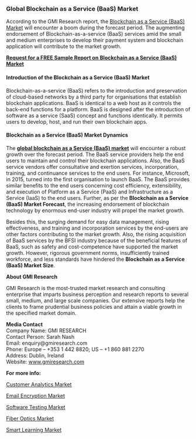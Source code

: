 <h3><strong>Global Blockchain as a Service (BaaS) Market </strong></h3>
<p>According to the GMI Research report, the <a href="https://www.gmiresearch.com/report/global-blockchain-as-a-service-baas-market-by-service-type/">Blockchain as a Service (BaaS) Market</a> will encounter a boom during the forecast period. The augmenting endorsement of Blockchain-as-a-service (BaaS) services amid the small and medium enterprises to develop their payment system and blockchain application will contribute to the market growth.</p>
<p><a href="https://www.gmiresearch.com/report/global-blockchain-as-a-service-baas-market-by-service-type/sample-request"><strong>Request for a FREE Sample Report on</strong> <strong>Blockchain as a Service (BaaS) Market</strong></a></p>
<h4><strong>Introduction of the Blockchain as a Service (BaaS) Market </strong></h4>
<p>Blockchain-as-a-service (BaaS) refers to the introduction and preservation of cloud-based networks by a third party for organisations that establish blockchain applications. BaaS is identical to a web host as it controls the back-end functions for a platform. BaaS is designed after the introduction of software as a service (SaaS) concept and functions identically. It permits users to develop, host, and run their own blockchain apps.</p>
<h4><strong>Blockchain as a Service (BaaS) Market Dynamics</strong></h4>
<p>The <a href="https://www.gmiresearch.com/report/global-blockchain-as-a-service-baas-market-by-service-type/"><strong>global blockchain as a Service (BaaS) market</strong></a> will encounter a robust growth over the forecast period. The BaaS service providers help the end users to maintain and control their blockchain applications. Also, the BaaS service vendors offer consultative and exertion services, incorporation, training, and continuance services to the end users. For instance, Microsoft, in 2015, turned into the first organisation to launch BaaS. The BaaS provides similar benefits to the end users concerning cost efficiency, extensibility, and execution of Platform as a Service (PaaS) and Infrastructure as a Service (IaaS) to the end users. Further, as per the <strong>Blockchain as a Service (BaaS) Market Forecast</strong>, the increasing endorsement of blockchain technology by enormous end-user industry will propel the market growth.</p>
<p>Besides this, the surging demand for easy data management, rising effectiveness, and training and incorporation services by the end-users are other factors contributing to the market growth. Also, the rising acquisition of BaaS services by the BFSI industry because of the beneficial features of BaaS, such as safety and cost-competence have supported the market growth. However, rigorous government norms, insufficiently trained workforce, and less standards have hindered the <strong>Blockchain as a Service (BaaS) Market Size</strong>.</p>
<p><strong>About GMI Research</strong></p>
<p>GMI Research is the most-trusted market research and consulting enterprise that imparts business perception and research reports to several small, medium, and large scale companies. Our extensive reports help the clients to frame prudential business policies and attain a viable growth in the specified market domain.</p>
<p><strong>Media Contact</strong><br /> Company Name: GMI RESEARCH<br /> Contact Person: Sarah Nash<br /> Email: enquiry@gmiresearch.com<br /> Phone: Europe &ndash; +353 1 442 8820; US &ndash; +1 860 881 2270<br /> Address: Dublin, Ireland<br /> Website: <a href="http://www.gmiresearch.com/">www.gmiresearch.com</a></p>
<p><strong>For more info:</strong></p>
<p><a href="https://www.gmiresearch.com/report/customer-analytics-market/">Customer Analytics Market</a></p>
<p><a href="https://www.gmiresearch.com/report/email-encryption-market/">Email Encryption Market</a></p>
<p><a href="https://www.gmiresearch.com/report/software-testing-market/">Software Testing Market</a></p>
<p><a href="https://www.gmiresearch.com/report/fiber-optics-market/">Fiber Optics Market</a></p>
<p><a href="https://www.gmiresearch.com/report/smart-learning-market/">Smart Learning Market</a></p>
